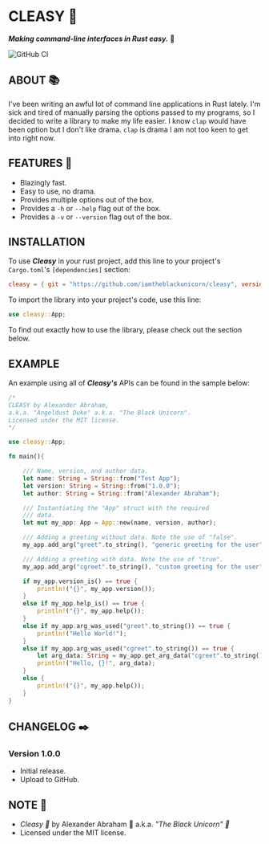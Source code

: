 # CLEASY :cake:

***Making command-line interfaces in Rust easy.*** :cake:

![GitHub CI](https://github.com/iamtheblackunicorn/cleasy/actions/workflows/rust.yml/badge.svg)

## ABOUT :books:

I've been writing an awful lot of command line applications in Rust lately. I'm sick and tired of manually parsing the options passed to my programs, so I decided to write a library to make my life easier. I know `clap` would have been option but I don't like drama. `clap` is drama I am not too keen to get into right now.

## FEATURES :test_tube:

- Blazingly fast.
- Easy to use, no drama.
- Provides multiple options out of the box.
- Provides a `-h` or `--help` flag out of the box.
- Provides a `-v` or `--version` flag out of the box.

## INSTALLATION

To use ***Cleasy*** in your rust project, add this line to your project's `Cargo.toml`'s `[dependencies]` section:

```TOML
cleasy = { git = "https://github.com/iamtheblackunicorn/cleasy", version = "1.0.0" }
```

To import the library into your project's code, use this line:

```Rust
use cleasy::App;
```

To find out exactly how to use the library, please check out the section below.

## EXAMPLE

An example using all of ***Cleasy's*** APIs can be found in the sample below:

```Rust
/*
CLEASY by Alexander Abraham,
a.k.a. "Angeldust Duke" a.k.a. "The Black Unicorn".
Licensed under the MIT license.
*/

use cleasy::App;

fn main(){

    /// Name, version, and author data.
    let name: String = String::from("Test App");
    let version: String = String::from("1.0.0");
    let author: String = String::from("Alexander Abraham");

    /// Instantiating the "App" struct with the required
    /// data.
    let mut my_app: App = App::new(name, version, author);

    /// Adding a greeting without data. Note the use of "false".
    my_app.add_arg("greet".to_string(), "generic greeting for the user".to_string(), "false".to_string());

    /// Adding a greeting with data. Note the use of "true".
    my_app.add_arg("cgreet".to_string(), "custom greeting for the user".to_string(), "true".to_string());

    if my_app.version_is() == true {
        println!("{}", my_app.version());
    }
    else if my_app.help_is() == true {
        println!("{}", my_app.help());
    }
    else if my_app.arg_was_used("greet".to_string()) == true {
        println!("Hello World!");
    }
    else if my_app.arg_was_used("cgreet".to_string()) == true {
        let arg_data: String = my_app.get_arg_data("cgreet".to_string());
        println!("Hello, {}!", arg_data);
    }
    else {
        println!("{}", my_app.help());
    }
}
```

## CHANGELOG :black_nib:

### Version 1.0.0

- Initial release.
- Upload to GitHub.

## NOTE :scroll:

- *Cleasy :cake:* by Alexander Abraham :black_heart: a.k.a. *"The Black Unicorn" :unicorn:*
- Licensed under the MIT license.
